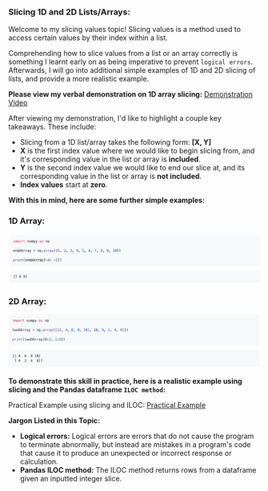 ### Slicing 1D and 2D Lists/Arrays:

Welcome to my slicing values topic! Slicing values is a method used to access certain values by their index within a list. 

Comprehending how to slice values from a list or an array correctly is something I learnt early on as being imperative to prevent `logical errors`. Afterwards, I will go into additional simple examples of 1D and 2D slicing of lists, and provide a more realistic example. 

**Please view my verbal demonstration on 1D array slicing:** [Demonstration Video](https://web.microsoftstream.com/video/74a2f817-cb5b-4a93-a108-637a08793719)

After viewing my demonstration, I'd like to highlight a couple key takeaways. These include:
- Slicing from a 1D list/array takes the following form: **[X, Y]**
- **X** is the first index value where we would like to begin slicing from, and it's corresponding value in the list or array is **included**. 
- **Y** is the second index value we would like to end our slice at, and its corresponding value in the list or array is **not included**. 
- **Index values** start at **zero**. 

**With this in mind, here are some further simple examples:** 

### 1D Array: 

<img src="1.png" width="600"/>  

### 2D Array:

<img src="2.png" width="600"/>  

**To demonstrate this skill in practice, here is a realistic example using slicing and the Pandas dataframe `ILOC method`:** 

Practical Example using slicing and ILOC: [Practical Example](PracticalExample.md)

**Jargon Listed in this Topic:**
- **Logical errors:** Logical errors are errors that do not cause the program to terminate abnormally, but instead are mistakes in a program's code that cause it to produce an unexpected or incorrect response or calculation. 
- **Pandas ILOC method:** The ILOC method returns rows from a dataframe given an inputted integer slice. 
